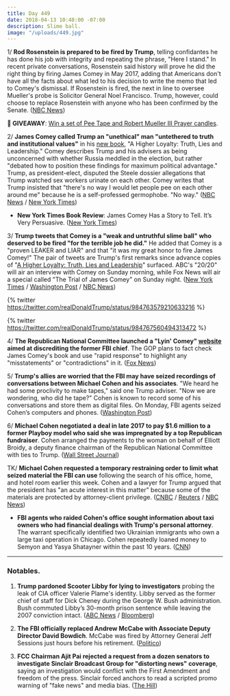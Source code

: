 ```yaml
---
title: Day 449
date: 2018-04-13 10:48:00 -07:00
description: Slime ball.
image: "/uploads/449.jpg"
---
```


1/ **Rod Rosenstein is prepared to be fired by Trump**, telling confidantes he has done his job with integrity and repeating the phrase, "Here I stand." In recent private conversations, Rosenstein said history will prove he did the right thing by firing James Comey in May 2017, adding that Americans don't have all the facts about what led to his decision to write the memo that led to Comey's dismissal. If Rosenstein is fired, the next in line to oversee Mueller's probe is Solicitor General Noel Francisco. Trump, however, could choose to replace Rosenstein with anyone who has been confirmed by the Senate. ([NBC News](https://www.nbcnews.com/politics/justice-department/deputy-ag-rod-rosenstein-tells-confidantes-he-prepared-be-fired-n865596))

**🎁 GIVEAWAY**: [Win a set of Pee Tape and Robert Mueller III Prayer candles](https://whatthefuckjusthappenedtoday.com/pee-tape/). 

2/ **James Comey called Trump an "unethical" man "untethered to truth and institutional values"** in his [new book](https://amzn.to/2HwPV91), "A Higher Loyalty: Truth, Lies and Leadership." Comey describes Trump and his advisers as being unconcerned with whether Russia meddled in the election, but rather "debated how to position these findings for maximum political advantage." Trump, as president-elect, disputed the Steele dossier allegations that Trump watched sex workers urinate on each other. Comey writes that Trump insisted that "there's no way I would let people pee on each other around me" because he is a self-professed germophobe. "No way." ([NBC News](https://www.nbcnews.com/politics/justice-department/comey-new-book-paints-trump-liar-divorced-reality-n865651) / [New York Times](https://www.nytimes.com/2018/04/12/us/politics/trump-comey-book.html))

* **New York Times Book Review**: James Comey Has a Story to Tell. It’s Very Persuasive. ([New York Times](https://www.nytimes.com/2018/04/12/books/review/james-comey-a-higher-loyalty.html))

3/ **Trump tweets that Comey is a "weak and untruthful slime ball" who deserved to be fired "for the terrible job he did."** He added that Comey is a "proven LEAKER and LIAR" and that "it was my great honor to fire James Comey!" The pair of tweets are Trump's first remarks since advance copies of "[A Higher Loyalty: Truth, Lies and Leadership](https://amzn.to/2GWXdG2)" surfaced. ABC's "20/20" will air an interview with Comey on Sunday morning, while Fox News will air a special called "The Trial of James Comey" on Sunday night. ([New York Times](https://www.nytimes.com/2018/04/13/us/politics/trump-calls-comey-untruthful-slimeball-as-book-details-released.html) / [Washington Post](https://www.washingtonpost.com/politics/untruthful-slimeball-trump-blasts-comey-as-details-emerge-from-scathing-book/2018/04/13/489ae64a-3eff-11e8-8d53-eba0ed2371cc_story.html) / [NBC News](https://www.nbcnews.com/politics/white-house/trump-blasts-comey-untruthful-slime-ball-after-book-revelations-n865701))

{% twitter https://twitter.com/realDonaldTrump/status/984763579210633216 %}

{% twitter https://twitter.com/realDonaldTrump/status/984767560494313472 %}

4/ **The Republican National Committee launched a "Lyin' Comey" [website](https://lyincomey.com/) aimed at discrediting the former FBI chief**. The GOP plans to fact check James Comey's book and use "rapid response" to highlight any "misstatements" or "contradictions" in it. ([Fox News](http://www.foxnews.com/politics/2018/04/12/gop-launches-aggressive-lyin-comey-website-ahead-release-former-fbi-chiefs-book.html))

5/ **Trump's allies are worried that the FBI may have seized recordings of conversations between Michael Cohen and his associates**. "We heard he had some proclivity to make tapes," said one Trump adviser. "Now we are wondering, who did he tape?" Cohen is known to record some of his conversations and store them as digital files. On Monday, FBI agents seized Cohen’s computers and phones. ([Washington Post](https://www.washingtonpost.com/politics/trumps-allies-worry-that-federal-investigators-may-have-seized-recordings-made-by-his-attorney/2018/04/12/16d6345a-3e89-11e8-912d-16c9e9b37800_story.html?utm_term=.95e186827bc9))

6/ **Michael Cohen negotiated a deal in late 2017 to pay $1.6 million to a former Playboy model who said she was impregnated by a top Republican fundraiser**. Cohen arranged the payments to the woman on behalf of Elliott Broidy, a deputy finance chairman of the Republican National Committee with ties to Trump. ([Wall Street Journal](https://www.wsj.com/articles/trump-lawyer-michael-cohen-negotiated-1-6-million-settlement-for-top-republican-fundraiser-1523638726))

TK/ **Michael Cohen requested a temporary restraining order to limit what seized material the FBI can use** following the search of his office, home, and hotel room earlier this week. Cohen and a lawyer for Trump argued that the president has "an acute interest in this matter" because some of the materials are protected by attorney-client privilege. ([CNBC](https://www.cnbc.com/2018/04/13/trump-lawyer-michael-cohen-tries-to-suppress-information-found-in-fbi-raid.html) / [Reuters](https://www.reuters.com/article/us-usa-trump-russia-cohen/trump-lawyer-seeks-to-halt-quick-review-of-materials-in-fbi-raid-idUSKBN1HK1VX) / [NBC News](https://www.nbcnews.com/politics/politics-news/trump-hires-lawyer-shield-items-seized-fbi-raid-cohen-n865756))

* **FBI agents who raided Cohen's office sought information about taxi owners who had financial dealings with Trump's personal attorney**. The warrant specifically identified two Ukrainian immigrants who own a large taxi operation in Chicago. Cohen repeatedly loaned money to Semyon and Yasya Shatayner within the past 10 years. ([CNN](https://www.cnn.com/2018/04/13/politics/fbi-raid-michael-cohen-tax-owners/index.html))

---

### Notables.

1. **Trump pardoned Scooter Libby for lying to investigators** probing the leak of CIA officer Valerie Plame's identity. Libby served as the former chief of staff for Dick Cheney during the George W. Bush administration. Bush commuted Libby’s 30-month prison sentence while leaving the 2007 conviction intact. ([ABC News](http://abcnews.go.com/Politics/president-trump-poised-pardon-scooter-libby-dick-cheneys/story?id=54433032) / [Bloomberg](https://www.bloomberg.com/news/articles/2018-04-13/trump-pardons-cheney-aide-scooter-libby-for-lying-in-cia-probe))

2. **The FBI officially replaced Andrew McCabe with Associate Deputy Director David Bowdich**. McCabe was fired by Attorney General Jeff Sessions just hours before his retirement. ([Politico](https://www.politico.com/story/2018/04/13/david-bowdich-fbi-mccabe-replacement-522068))

3. **FCC Chairman Ajit Pai rejected a request from a dozen senators to investigate Sinclair Broadcast Group for "distorting news" coverage**, saying an investigation would conflict with the First Amendment and freedom of the press. Sinclair forced anchors to read a scripted promo warning of "fake news" and media bias. ([The Hill](http://thehill.com/policy/technology/382902-fcc-chairman-rejects-senators-request-to-investigate-sinclair))